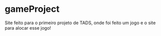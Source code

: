 # gameProject
 Site feito para o primeiro projeto de TADS, onde foi feito um jogo e o site para alocar esse jogo!
